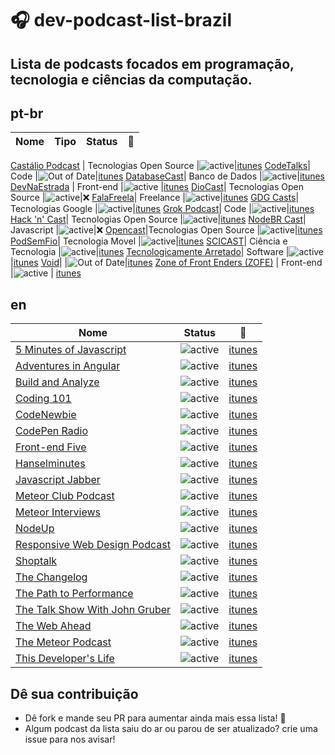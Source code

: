 # :headphones: dev-podcast-list-brazil
Lista de podcasts focados em programação, tecnologia e ciências da computação.
---

## pt-br
Nome | Tipo | Status | :musical_note:
---- | ---- | ---- | ----

[Castálio Podcast](http://castalio.info/) | Tecnologias Open Source |![active](https://img.shields.io/badge/status-active-green.svg?style=flat-square)|[itunes](https://itunes.apple.com/br/podcast/castalio-podcast/id446259197?mt=2)
[CodeTalks](http://www.codetalks.net/)| Code
|![Out of   Date](https://img.shields.io/badge/status-out_of_date-red.svg?style=flat-square)|[itunes](https://itunes.apple.com/us/podcast/codetalks/id939257121)
[DatabaseCast](http://imasters.com.br/perfil/databasecast/)| Banco de Dados
|![active](https://img.shields.io/badge/status-active-green.svg?style=flat-square)|[itunes](https://itunes.apple.com/br/podcast/databasecast/id413491490?mt=2)
[DevNaEstrada](http://devnaestrada.com.br/ ) | Front-end |![active](https://img.shields.io/badge/status-active-green.svg?style=flat-square) |[itunes](https://itunes.apple.com/br/podcast/devnaestrada-podcast-sobre/id997779431?mt=2)
[DioCast](http://www.diolinux.com.br/search/label/DioCast)| Tecnologias Open Source |![active](https://img.shields.io/badge/status-active-green.svg?style=flat-square)|:x:
[FalaFreela](http://www.carreirasolo.org/falafreela/)| Freelance
|![active](https://img.shields.io/badge/status-active-green.svg?style=flat-square)|[itunes](http://itunes.apple.com/br/podcast/fala-freela!/id289492825)
[GDG Casts](http://gdgcasts.com/)| Tecnologias Google
|![active](https://img.shields.io/badge/status-active-green.svg?style=flat-square)|[itunes](https://itunes.apple.com/br/podcast/gdg-casts/id953473652?mt=2)
[Grok Podcast](http://www.grokpodcast.com/)| Code |![active](https://img.shields.io/badge/status-active-green.svg?style=flat-square)|[itunes](https://itunes.apple.com/br/podcast/grok-podcast/id393122038)
[Hack 'n' Cast](http://hackncast.org/)| Tecnologias Open Source |![active](https://img.shields.io/badge/status-active-green.svg?style=flat-square)|[itunes](https://itunes.apple.com/br/podcast/hack-n-cast/id884916846?mt=2)
[NodeBR Cast](https://github.com/nodebr/podcast)| Javascript |![active](https://img.shields.io/badge/status-active-green.svg?style=flat-square)|:x:
[Opencast](http://tecnologiaaberta.com.br/category/opencast/)|Tecnologias Open Source |![active](https://img.shields.io/badge/status-active-green.svg?style=flat-square)|[itunes](https://itunes.apple.com/br/podcast/opencast/id424732898?mt=2)
[PodSemFio](http://www.garotasemfio.com.br/podcast/)| Tecnologia Movel  |![active](https://img.shields.io/badge/status-active-green.svg?style=flat-square)|[itunes](https://itunes.apple.com/br/podcast/podsemfio-podcast-feed/id177214142?mt=2)
[SCICAST](http://www.scicast.com.br/)| Ciência  e Tecnologia   |![active](https://img.shields.io/badge/status-active-green.svg?style=flat-square)|[itunes](https://itunes.apple.com/us/podcast/scicast-podcast/id732167740?mt=2)
[Tecnologicamente Arretado](http://tecnologicamentearretado.com.br/)| Software |![active](https://img.shields.io/badge/status-active-green.svg?style=flat-square)|[itunes](https://itunes.apple.com/br/podcast/tecnologicamente-arretado/id873915897)
[Void](http://voidpodcast.com/)| |![Out of Date](https://img.shields.io/badge/status-out_of_date-red.svg?style=flat-square)|[itunes](https://itunes.apple.com/br/podcast/void-podcast/id443186480)
[Zone of Front Enders (ZOFE)](http://zofe.com.br/) | Front-end |![active](https://img.shields.io/badge/status-active-green.svg?style=flat-square) | [itunes](https://itunes.apple.com/br/podcast/zone-of-front-enders-podcast/id580335548?mt=2)

## en
Nome | Status | :musical_note:
---- | ---- | ----
[5 Minutes of Javascript](https://fivejs.codeschool.com/)|![active](https://img.shields.io/badge/status-active-green.svg?style=flat-square)|[itunes](https://itunes.apple.com/us/podcast/5-minutes-of-javascript/id775261328?mt=2)
[Adventures in Angular](https://devchat.tv/adventures-in-angular)|![active](https://img.shields.io/badge/status-active-green.svg?style=flat-square)|[itunes](https://itunes.apple.com/us/podcast/adventures-in-angular/id907361052)
[Build and Analyze](http://5by5.tv/buildanalyze)|![active](https://img.shields.io/badge/status-active-green.svg?style=flat-square)|[itunes](https://itunes.apple.com/WebObjects/MZStore.woa/wa/viewPodcast?id=404064215)
[Coding 101](https://twit.tv/shows/coding-101)|![active](https://img.shields.io/badge/status-active-green.svg?style=flat-square)|[itunes](https://itunes.apple.com/us/podcast/coding-101-mp3/id804926728)
[CodeNewbie](http://www.codenewbie.org/podcast)|![active](https://img.shields.io/badge/status-active-green.svg?style=flat-square)|[itunes](https://itunes.apple.com/us/podcast/codenewbie/id919219256)
[CodePen Radio](https://blog.codepen.io/radio/)|![active](https://img.shields.io/badge/status-active-green.svg?style=flat-square)|[itunes](https://itunes.apple.com/us/podcast/codepen-radio/id824437159)
[Front-end Five](https://frontendfive.codeschool.com/)|![active](https://img.shields.io/badge/status-active-green.svg?style=flat-square)|[itunes](https://itunes.apple.com/us/podcast/front-end-five/id1003995196?mt=2)
[Hanselminutes](http://hanselminutes.com/)|![active](https://img.shields.io/badge/status-active-green.svg?style=flat-square)|[itunes](https://itunes.apple.com/us/podcast/hanselminutes/id117488860)
[Javascript Jabber](https://devchat.tv/js-jabber)|![active](https://img.shields.io/badge/status-active-green.svg?style=flat-square)|[itunes](https://itunes.apple.com/us/podcast/javascript-jabber/id496893300)
[Meteor Club Podcast](https://podcast.meteorjs.club/)|![active](https://img.shields.io/badge/status-active-green.svg?style=flat-square)|[itunes](https://itunes.apple.com/us/podcast/meteor-club-podcast/id984131621?mt=2)
[Meteor Interviews](http://www.meteorinterviews.com/)|![active](https://img.shields.io/badge/status-active-green.svg?style=flat-square)|[itunes](https://itunes.apple.com/ca/podcast/meteor-interviews/id978442733)
[NodeUp](http://nodeup.com/)|![active](https://img.shields.io/badge/status-out_of_date-red.svg?style=flat-square)|[itunes](https://itunes.apple.com/us/podcast/nodeup/id447667314)
[Responsive Web Design Podcast](http://responsivewebdesign.com/podcast/)|![active](https://img.shields.io/badge/status-active-green.svg?style=flat-square)|[itunes](https://itunes.apple.com/us/podcast/a-responsive-design-podcast/id910013523?mt=2)
[Shoptalk](http://shoptalkshow.com/)|![active](https://img.shields.io/badge/status-active-green.svg?style=flat-square)|[itunes](https://itunes.apple.com/podcast/id493890455)
[The Changelog](https://changelog.com/)|![active](https://img.shields.io/badge/status-active-green.svg?style=flat-square)|[itunes](https://itunes.apple.com/podcast/the-changelog/id341623264)
[The Path to Performance](http://pathtoperf.com/)|![active](https://img.shields.io/badge/status-active-green.svg?style=flat-square)|[itunes](https://itunes.apple.com/us/podcast/the-path-to-performance/id983003732)
[The Talk Show With John Gruber](http://daringfireball.net/thetalkshow)|![active](https://img.shields.io/badge/status-active-green.svg?style=flat-square)|[itunes](https://itunes.apple.com/us/podcast/the-talk-show-with-john-gruber/id528458508)
[The Web Ahead](http://5by5.tv/webahead)|![active](https://img.shields.io/badge/status-active-green.svg?style=flat-square)|[itunes](https://itunes.apple.com/WebObjects/MZStore.woa/wa/viewPodcast?id=464936442)
[The Meteor Podcast](http://www.meteorpodcast.com/)|![active](https://img.shields.io/badge/status-active-green.svg?style=flat-square)|[itunes](https://itunes.apple.com/us/podcast/the-meteor-podcast/id795089333?mt=2)
[This Developer's Life](http://thisdeveloperslife.com/)|![active](https://img.shields.io/badge/status-active-green.svg?style=flat-square)|[itunes](https://itunes.apple.com/us/podcast/this-developers-life/id389727545)


## Dê sua contribuição
* Dê fork e mande seu PR para aumentar ainda mais essa lista! :rocket:
* Algum podcast da lista saiu do ar ou parou de ser atualizado? crie uma issue para nos avisar!
